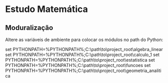 # Estudo Matemática

## Moduralização

Altere as variáveis de ambiente para colocar os módulos no path do Python:

set PYTHONPATH=%PYTHONPATH%;C:\path\to\project_root\algebra_linear
set PYTHONPATH=%PYTHONPATH%;C:\path\to\project_root\calculo_1
set PYTHONPATH=%PYTHONPATH%;C:\path\to\project_root\estatistica
set PYTHONPATH=%PYTHONPATH%;C:\path\to\project_root\funcoes
set PYTHONPATH=%PYTHONPATH%;C:\path\to\project_root\geometria_analitica
